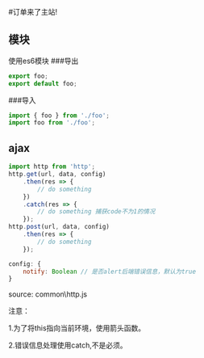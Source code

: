 #订单来了主站!

## 模块
使用es6模块
###导出
```js
export foo;
export default foo;
```
###导入
```js
import { foo } from './foo';
import foo from './foo';
````

## ajax
```js
import http from 'http';
http.get(url, data, config)
    .then(res => {
        // do something
    })
    .catch(res => {
        // do something 捕获code不为1的情况
    });
http.post(url, data, config)
    .then(res => {
        // do something
    });
```
```js
config: {
    notify: Boolean // 是否alert后端错误信息，默认为true
}
````
source: common\http.js

注意：

1.为了将this指向当前环境，使用箭头函数。

2.错误信息处理使用catch,不是必须。